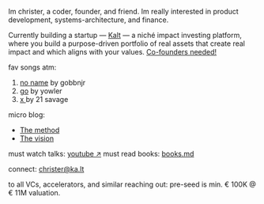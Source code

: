 Im christer, a coder, founder, and friend. Im really interested in product development, systems-architecture, and finance. 

Currently building a startup — <a href="https://ka.lt">Kalt</a> — a niché impact investing platform, where you build a purpose-driven portfolio of real assets that create real impact and which aligns with your values. [Co-founders needed!](https://ka.lt/jobs)

fav songs atm:
1. [no name](https://www.youtube.com/watch?v=c3E8DW_u0a8) by gobbnjr
2. [go](https://www.youtube.com/watch?v=OOFNUh80Jnw) by yowler
3. [x ](https://www.youtube.com/watch?v=SpXw0qiy3Wo) by 21 savage 

micro blog:
- [The method](https://k-lt.medium.com/afb1f91f981d)
- [The vision](https://ka.lt/vision)

must watch talks: [youtube ↗](https://www.youtube.com/playlist?list=PLpINr3cnEpaDbzmzf67x5vbjyZpdpFa_E)
must read books: [books.md](https://github.com/justchrister/justchrister/blob/main/books.md)

connect: christer@ka.lt

to all VCs, accelerators, and similar reaching out: pre-seed is min. € 100K @ € 11M valuation.
